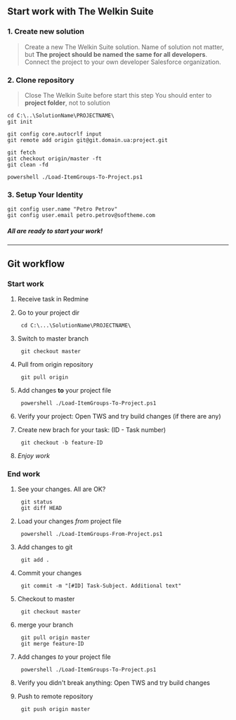 ## Start work with The Welkin Suite

### 1. Create new solution
> Create a new The Welkin Suite solution. Name of solution not matter, but **The project should be named the same for all developers**.
> Connect the project to your own developer Salesforce organization.

### 2. Clone repository
> Close The Welkin Suite before start this step
> You should enter to **project folder**, not to solution

	cd C:\..\SolutionName\PROJECTNAME\
	git init

	git config core.autocrlf input
	git remote add origin git@git.domain.ua:project.git

	git fetch
	git checkout origin/master -ft
	git clean -fd

	powershell ./Load-ItemGroups-To-Project.ps1

### 3. Setup Your Identity

	git config user.name "Petro Petrov"
	git config user.email petro.petrov@softheme.com


##### All are ready to start your work!

----------

## Git workflow


### Start work

1. Receive task in Redmine  
2. Go to your project dir

		cd C:\...\SolutionName\PROJECTNAME\

3. Switch to master branch

		git checkout master

4. Pull from origin repository

		git pull origin

5. Add changes **to** your project file

		powershell ./Load-ItemGroups-To-Project.ps1

6. Verify your project: Open TWS and try build changes (if there are any)

7. Create new brach for your task: (ID - Task number)

		git checkout -b feature-ID

8. *Enjoy work*

### End work

1. See your changes. All are OK?

		git status
		git diff HEAD

2. Load your changes *from* project file

		powershell ./Load-ItemGroups-From-Project.ps1

3. Add changes to git

		git add .

4. Commit your changes

		git commit -m "[#ID] Task-Subject. Additional text"

5. Checkout to master

		git checkout master

6. merge your branch

		git pull origin master
		git merge feature-ID

7. Add changes *to* your project file

		powershell ./Load-ItemGroups-To-Project.ps1

8. Verify you didn't break anything: Open TWS and try build changes

9. Push to remote repository

		git push origin master
